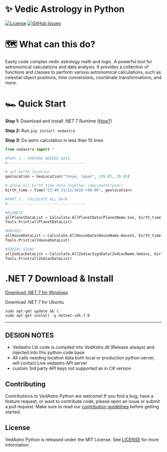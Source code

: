 <h1> ✨ Vedic Astrology in Python</h1>

[![License](https://img.shields.io/github/license/VedAstro/VedAstro.Python)](https://github.com/VedAstro/VedAstro.Python/blob/main/LICENSE)
[![GitHub Issues](https://img.shields.io/github/issues/VedAstro/VedAstro.Python)](https://github.com/VedAstro/VedAstro.Python/issues)


# 🗺️ What can this do?
Easily code complex vedic astrology math and logic.
A powerful tool for astronomical calculations and data analysis. It provides a collection of functions and classes to perform various astronomical calculations, such as celestial object positions, time conversions, coordinate transformations, and more.


# 🏎️ Quick Start
**Step 1:** Download and install .NET 7 Runtime ([How?](#net-7-download--install))

**Step 2:** Run `pip install vedastro`

**Step 3:** Do astro calculation in less than 10 lines
```python
from vedastro import * 

#PART 1 : PREPARE NEEDED DATA
#-----------------------------------

# set birth location
geolocation = GeoLocation("Tokyo, Japan", 139.83, 35.65)

# group all birth time data together (day/month/year)
birth_time = Time("23:40 31/12/2010 +08:00", geolocation)

#PART 2 : CALCULATE ALL DATA
#-----------------------------------

#PLANETS
allPlanetDataList = Calculate.AllPlanetData(PlanetName.Sun, birth_time)
Tools.Print(allPlanetDataList)

#HOUSES
allHouseDataList = Calculate.AllHouseData(HouseName.House1, birth_time)
Tools.Print(allHouseDataList)

#ZODIAC SIGNS
allZodiacDataList = Calculate.AllZodiacSignData(ZodiacName.Gemini, birth_time)
Tools.Print(allZodiacDataList)
```

# .NET 7 Download & Install
<a name="net7"></a>
[Download .NET 7 for Windows](https://dotnet.microsoft.com/en-us/download/dotnet/thank-you/sdk-7.0.400-windows-x64-installer)

Download .NET 7 for Ubuntu
```
sudo apt-get update && \
sudo apt-get install -y dotnet-sdk-7.0
```

-------------------


## DESIGN NOTES
- Vedastro Lib code is compiled into VedAstro.dll (Release always) and injected into this python code base
- All calls needing location data both local or production python server, will contact Live vedastro API server
- custom 3rd party API keys not supported as in C# version

## Contributing

Contributions to VedAstro Python are welcome! If you find a bug, have a feature request, or want to contribute code, please open an issue or submit a pull request. Make sure to read our [contribution guidelines](https://github.com/VedAstro/VedAstro.Python/CONTRIBUTING.md) before getting started.

## License

VedAstro Python is released under the MIT License. See [LICENSE](https://github.com/VedAstro/VedAstro.Python/LICENSE) for more information.


